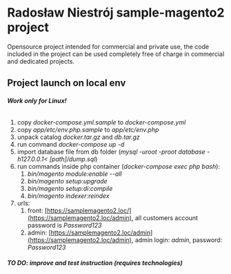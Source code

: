 # Radosław Niestrój sample-magento2 project
Opensource project intended for commercial and private use, the code included in the project can be used completely free of charge in commercial and dedicated projects.

## Project launch on local env
###### **Work only for Linux!**
1. copy _docker-compose.yml.sample_ to _docker-compose.yml_
2. copy _app/etc/env.php.sample_ to _app/etc/env.php_
3. unpack catalog _docker.tar.gz_ and _db.tar.gz_
4. run command _docker-compose up -d_
5. import database file from db folder (_mysql -uroot -proot database -h127.0.0.1< [path]/dump.sql_)
6. run commands inside php container (_docker-compose exec php bash_): 
   1. _bin/magento module:enable --all_
   2. _bin/magento setup:upgrade_
   3. _bin/magento setup:di:compile_
   4. _bin/magento indexer:reindex_
7. urls:
   1. front: [https://samplemagento2.loc/](https://samplemagento2.loc/admin), all customers account password is _Password123_
   2. admin: [https://samplemagento2.loc/admin](https://samplemagento2.loc/admin), admin login: _admin_, password: _Password123_

##### TO DO: improve and test instruction (requires technologies)
